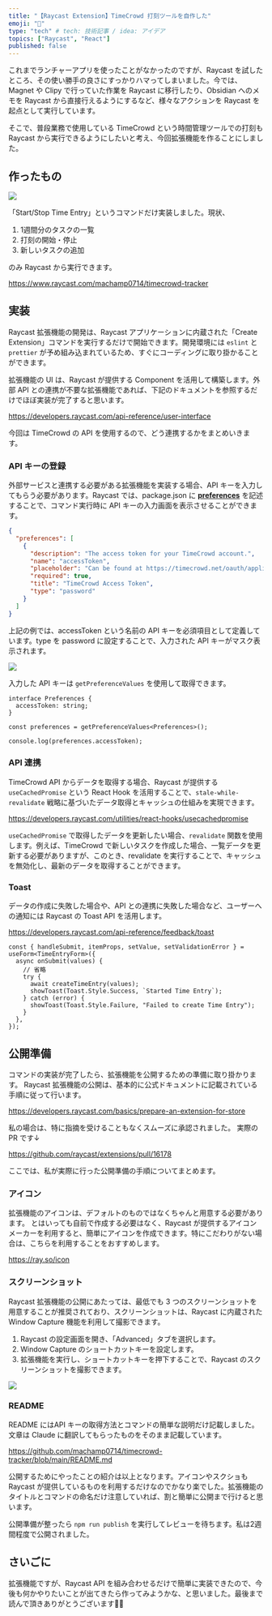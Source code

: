 ```yaml
---
title: "【Raycast Extension】TimeCrowd 打刻ツールを自作した"
emoji: "🐬"
type: "tech" # tech: 技術記事 / idea: アイデア
topics: ["Raycast", "React"]
published: false
---
```


これまでランチャーアプリを使ったことがなかったのですが、Raycast を試したところ、その使い勝手の良さにすっかりハマってしまいました。今では、Magnet や Clipy で行っていた作業を Raycast に移行したり、Obsidian へのメモを Raycast から直接行えるようにするなど、様々なアクションを Raycast を起点として実行しています。

そこで、普段業務で使用している TimeCrowd という時間管理ツールでの打刻も Raycast から実行できるようにしたいと考え、今回拡張機能を作ることにしました。

## 作ったもの

![](/images/timecrowd-tracker.png)

「Start/Stop Time Entry」というコマンドだけ実装しました。現状、

1. 1週間分のタスクの一覧
2. 打刻の開始・停止
3. 新しいタスクの追加

のみ Raycast から実行できます。

https://www.raycast.com/machamp0714/timecrowd-tracker

## 実装

Raycast 拡張機能の開発は、Raycast アプリケーションに内蔵された「Create Extension」コマンドを実行するだけで開始できます。開発環境には `eslint` と `prettier` が予め組み込まれているため、すぐにコーディングに取り掛かることができます。

拡張機能の UI は、Raycast が提供する Component を活用して構築します。外部 API との連携が不要な拡張機能であれば、下記のドキュメントを参照するだけでほぼ実装が完了すると思います。

https://developers.raycast.com/api-reference/user-interface

今回は TimeCrowd の API を使用するので、どう連携するかをまとめいきます。

### API キーの登録

外部サービスと連携する必要がある拡張機能を実装する場合、API キーを入力してもらう必要があります。Raycast では、package.json に **[preferences](https://developers.raycast.com/information/manifest#preference-properties)** を記述することで、コマンド実行時に API キーの入力画面を表示させることができます。

```json
{
  "preferences": [
    {
      "description": "The access token for your TimeCrowd account.",
      "name": "accessToken",
      "placeholder": "Can be found at https://timecrowd.net/oauth/applications",
      "required": true,
      "title": "TimeCrowd Access Token",
      "type": "password"
    }
  ]
}
```

上記の例では、accessToken という名前の API キーを必須項目として定義しています。type を password に設定することで、入力された API キーがマスク表示されます。

![](/images/tc-api-key.png)

入力した API キーは `getPreferenceValues` を使用して取得できます。

```tsx
interface Preferences {
  accessToken: string;
}

const preferences = getPreferenceValues<Preferences>();

console.log(preferences.accessToken);
```

### API 連携

TimeCrowd API からデータを取得する場合、Raycast が提供する `useCachedPromise` という React Hook を活用することで、`stale-while-revalidate` 戦略に基づいたデータ取得とキャッシュの仕組みを実現できます。

https://developers.raycast.com/utilities/react-hooks/usecachedpromise

`useCachedPromise` で取得したデータを更新したい場合、`revalidate` 関数を使用します。例えば、TimeCrowd で新しいタスクを作成した場合、一覧データを更新する必要がありますが、このとき、revalidate を実行することで、キャッシュを無効化し、最新のデータを取得することができます。

### Toast

データの作成に失敗した場合や、API との連携に失敗した場合など、ユーザーへの通知には Raycast の Toast API を活用します。

https://developers.raycast.com/api-reference/feedback/toast

```tsx
const { handleSubmit, itemProps, setValue, setValidationError } = useForm<TimeEntryForm>({
  async onSubmit(values) {
    // 省略
    try {
      await createTimeEntry(values);
      showToast(Toast.Style.Success, `Started Time Entry`);
    } catch (error) {
      showToast(Toast.Style.Failure, "Failed to create Time Entry");
    }
  },
});
```

## 公開準備

コマンドの実装が完了したら、拡張機能を公開するための準備に取り掛かります。
Raycast 拡張機能の公開は、基本的に公式ドキュメントに記載されている手順に従って行います。

https://developers.raycast.com/basics/prepare-an-extension-for-store

私の場合は、特に指摘を受けることもなくスムーズに承認されました。
実際の PR です↓

https://github.com/raycast/extensions/pull/16178

ここでは、私が実際に行った公開準備の手順についてまとめます。

### アイコン

拡張機能のアイコンは、デフォルトのものではなくちゃんと用意する必要があります。
とはいっても自前で作成する必要はなく、Raycast が提供するアイコンメーカーを利用すると、簡単にアイコンを作成できます。特にこだわりがない場合は、こちらを利用することをおすすめします。

https://ray.so/icon

### スクリーンショット

Raycast 拡張機能の公開にあたっては、最低でも 3 つのスクリーンショットを用意することが推奨されており、スクリーンショットは、Raycast に内蔵された Window Capture 機能を利用して撮影できます。

1. Raycast の設定画面を開き、「Advanced」タブを選択します。
2. Window Capture のショートカットキーを設定します。
3. 拡張機能を実行し、ショートカットキーを押下することで、Raycast のスクリーンショットを撮影できます。

![](/images/window-capture.png)

### README

README にはAPI キーの取得方法とコマンドの簡単な説明だけ記載しました。文章は Claude に翻訳してもらったものをそのまま記載しています。

https://github.com/machamp0714/timecrowd-tracker/blob/main/README.md

公開するためにやったことの紹介は以上となります。アイコンやスクショも Raycast が提供しているものを利用するだけなのでかなり楽でした。拡張機能のタイトルとコマンドの命名だけ注意していれば、割と簡単に公開まで行けると思います。

公開準備が整ったら `npm run publish` を実行してレビューを待ちます。私は2週間程度で公開されました。

## さいごに

拡張機能ですが、Raycast API を組み合わせるだけで簡単に実装できたので、今後も何かやりたいことが出てきたら作ってみようかな、と思いました。最後まで読んで頂きありがとうございます🙇‍♂️